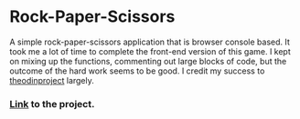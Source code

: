 # Rock-Paper-Scissors
 A simple rock-paper-scissors application that is browser console based.
 It took me a lot of time to complete the front-end version of this game. 
 I kept on mixing up the functions, commenting out large blocks of code, but the outcome of the hard work seems to be good.
 I credit my success to [theodinproject](http://theodinproject.com) largely.
 ### [Link](https://ventuscoder.github.io/rock-paper-scissors/) to the project.
